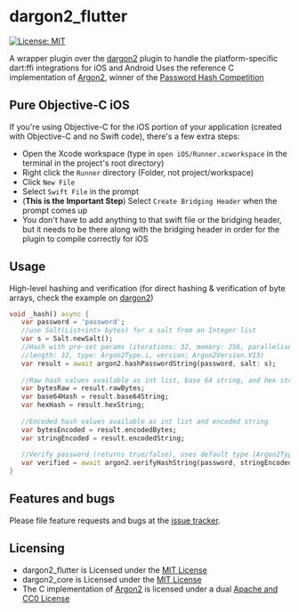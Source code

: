 # dargon2_flutter
[![License: MIT](https://img.shields.io/badge/License-MIT-yellow.svg)](https://opensource.org/licenses/MIT)

A wrapper plugin over the [dargon2] plugin to handle the platform-specific dart:ffi integrations for iOS and Android
Uses the reference C implementation of [Argon2], winner of the [Password Hash Competition]

[Password Hash Competition]: https://password-hashing.net
[dargon2]: https://github.com/tmthecoder/dargon2

## Pure Objective-C iOS
If you're using Objective-C for the iOS portion of your application (created with Objective-C and no Swift code), there's a few extra steps:
- Open the Xcode workspace (type in `open iOS/Runner.xcworkspace` in the terminal in the project's root directory)
- Right click the `Runner` directory (Folder, not project/workspace) 
- Click `New File`
- Select `Swift File` in the prompt 
- (**This is the Important Step**) Select `Create Bridging Header` when the prompt comes up
- You don't have to add anything to that swift file or the bridging header, but it needs to be there along with the bridging header in order for the plugin to compile correctly for iOS

## Usage

High-level hashing and verification (for direct hashing & verification of byte arrays, check the example on [dargon2])

```dart
void _hash() async {
   var password = 'password';
   //use Salt(List<int> bytes) for a salt from an Integer list
   var s = Salt.newSalt();
   //Hash with pre-set params (iterations: 32, memory: 256, parallelism: 2, 
   //length: 32, type: Argon2Type.i, version: Argon2Version.V13)
   var result = await argon2.hashPasswordString(password, salt: s);
   
   //Raw hash values available as int list, base 64 string, and hex string
   var bytesRaw = result.rawBytes;
   var base64Hash = result.base64String;
   var hexHash = result.hexString;
   
   //Encoded hash values available as int list and encoded string
   var bytesEncoded = result.encodedBytes;
   var stringEncoded = result.encodedString;
   
   //Verify password (returns true/false), uses default type (Argon2Type.i)
   var verified = await argon2.verifyHashString(password, stringEncoded);
}
```

## Features and bugs

Please file feature requests and bugs at the [issue tracker].

[issue tracker]: https://github.com/tmthecoder/dargon2_flutter/issues

## Licensing

- dargon2_flutter is Licensed under the [MIT License]
- dargon2_core is Licensed under the [MIT License](https://github.com/tmthecoder/dargon2_core/blob/main/LICENSE)
- The C implementation of [Argon2] is licensed under a dual [Apache and CC0 License]

[MIT License]: https://github.com/tmthecoder/dargon2_flutter/blob/main/LICENSE

[Argon2]: https://github.com/P-H-C/phc-winner-argon2

[Apache and CC0 License]: https://github.com/P-H-C/phc-winner-argon2/blob/master/LICENSE
